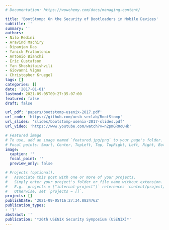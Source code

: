 ```yaml
---
# Documentation: https://wowchemy.com/docs/managing-content/

title: 'BootStomp: On the Security of Bootloaders in Mobile Devices'
subtitle: ''
summary: ''
authors:
- Nilo Redini
- Aravind Machiry
- Dipanjan Das
- Yanick Fratantonio
- Antonio Bianchi
- Eric Gustafson
- Yan Shoshitaishvili
- Giovanni Vigna
- Christopher Kruegel
tags: []
categories: []
date: '2017-01-01'
lastmod: 2021-09-05T09:27:35-07:00
featured: false
draft: false

url_pdf: 'papers/bootstomp-usenix-2017.pdf'
url_code: 'https://github.com/ucsb-seclab/BootStomp'
url_slides: 'slides/bootstomp-usenix-2017-slides.pdf'
url_video: 'https://www.youtube.com/watch?v=n2pmGR0oUHk'

# Featured image
# To use, add an image named `featured.jpg/png` to your page's folder.
# Focal points: Smart, Center, TopLeft, Top, TopRight, Left, Right, BottomLeft, Bottom, BottomRight.
image:
  caption: ''
  focal_point: ''
  preview_only: false

# Projects (optional).
#   Associate this post with one or more of your projects.
#   Simply enter your project's folder or file name without extension.
#   E.g. `projects = ["internal-project"]` references `content/project/deep-learning/index.md`.
#   Otherwise, set `projects = []`.
projects: []
publishDate: '2021-09-05T16:27:34.882476Z'
publication_types:
- '1'
abstract: ''
publication: '*26th USENIX Security Symposium (USENIX)*'
---
```

